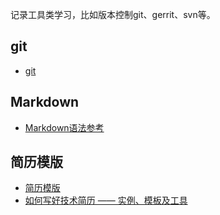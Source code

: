 记录工具类学习，比如版本控制git、gerrit、svn等。

## git
- [git](https://github.com/qmsggg/qmsggg_others/blob/master/git/README.md)

## Markdown
- [Markdown语法参考](http://xianbai.me/learn-md/article/syntax/images.html)

## 简历模版
- [简历模版](https://github.com/qmsggg/ResumeSample)
- [如何写好技术简历 —— 实例、模板及工具](http://get.ftqq.com/744.get)

